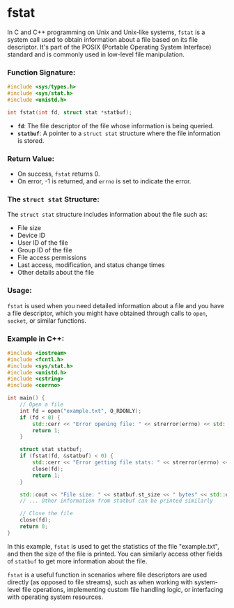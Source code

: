 # fstat
  
In C and C++ programming on Unix and Unix-like systems, `fstat` is a system call used to obtain information about a file based on its file descriptor. It's part of the POSIX (Portable Operating System Interface) standard and is commonly used in low-level file manipulation.
### Function Signature:
```cpp
#include <sys/types.h>
#include <sys/stat.h>
#include <unistd.h>

int fstat(int fd, struct stat *statbuf);

```

- **`fd`**: The file descriptor of the file whose information is being queried.
- **`statbuf`**: A pointer to a `struct stat` structure where the file information is stored.

### Return Value:

- On success, `fstat` returns 0.
- On error, -1 is returned, and `errno` is set to indicate the error.

### The `struct stat` Structure:

The `struct stat` structure includes information about the file such as:

- File size
- Device ID
- User ID of the file
- Group ID of the file
- File access permissions
- Last access, modification, and status change times
- Other details about the file

### Usage:

`fstat` is used when you need detailed information about a file and you have a file descriptor, which you might have obtained through calls to `open`, `socket`, or similar functions.

### Example in C++:
```cpp
#include <iostream>
#include <fcntl.h>
#include <sys/stat.h>
#include <unistd.h>
#include <cstring>
#include <cerrno>

int main() {
    // Open a file
    int fd = open("example.txt", O_RDONLY);
    if (fd < 0) {
        std::cerr << "Error opening file: " << strerror(errno) << std::endl;
        return 1;
    }

    struct stat statbuf;
    if (fstat(fd, &statbuf) < 0) {
        std::cerr << "Error getting file stats: " << strerror(errno) << std::endl;
        close(fd);
        return 1;
    }

    std::cout << "File size: " << statbuf.st_size << " bytes" << std::endl;
    // ... Other information from statbuf can be printed similarly

    // Close the file
    close(fd);
    return 0;
}

```
In this example, `fstat` is used to get the statistics of the file "example.txt", and then the size of the file is printed. You can similarly access other fields of `statbuf` to get more information about the file.

`fstat` is a useful function in scenarios where file descriptors are used directly (as opposed to file streams), such as when working with system-level file operations, implementing custom file handling logic, or interfacing with operating system resources.